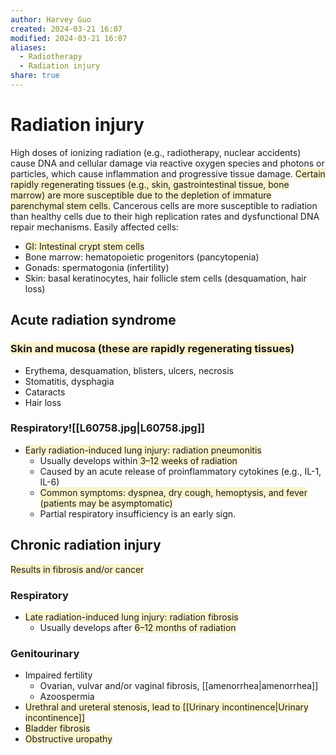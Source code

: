 ```yaml
---
author: Harvey Guo
created: 2024-03-21 16:07
modified: 2024-03-21 16:07
aliases:
  - Radiotherapy
  - Radiation injury
share: true
---
```


# Radiation injury
High doses of ionizing radiation (e.g., radiotherapy, nuclear accidents) cause DNA and cellular damage via reactive oxygen species and photons or particles, which cause inflammation and progressive tissue damage. <span style="background:rgba(240, 200, 0, 0.2)">Certain rapidly regenerating tissues (e.g., skin, gastrointestinal tissue, bone marrow) are more susceptible due to the depletion of immature parenchymal stem cells.</span> Cancerous cells are more susceptible to radiation than healthy cells due to their high replication rates and dysfunctional DNA repair mechanisms.
Easily affected cells:
- <span style="background:rgba(240, 200, 0, 0.2)">GI: Intestinal crypt stem cells</span>
- Bone marrow: hematopoietic progenitors (pancytopenia)
- Gonads: spermatogonia (infertility)
- Skin: basal keratinocytes, hair follicle stem cells (desquamation, hair loss)
## Acute radiation syndrome
### <span style="background:rgba(240, 200, 0, 0.2)">Skin and mucosa (these are rapidly regenerating tissues)</span>
- Erythema, desquamation, blisters, ulcers, necrosis
- Stomatitis, dysphagia
- Cataracts
- Hair loss
### Respiratory![[L60758.jpg|L60758.jpg]]
- <span style="background:rgba(240, 200, 0, 0.2)">Early radiation-induced lung injury: radiation pneumonitis</span>
	- Usually develops within<span style="background:rgba(240, 200, 0, 0.2)"> 3–12 weeks of radiation</span>
	- Caused by an acute release of proinflammatory cytokines (e.g., IL-1, IL-6) 
	- <span style="background:rgba(240, 200, 0, 0.2)">Common symptoms: dyspnea, dry cough, hemoptysis, and fever (patients may be asymptomatic)</span>
	- Partial respiratory insufficiency is an early sign.
## Chronic radiation injury
<span style="background:rgba(240, 200, 0, 0.2)">Results in fibrosis and/or cancer</span>
### Respiratory
- <span style="background:rgba(240, 200, 0, 0.2)">Late radiation-induced lung injury: radiation fibrosis</span>
	- Usually develops after <span style="background:rgba(240, 200, 0, 0.2)">6–12 months of radiation</span>
### Genitourinary
- Impaired fertility
	- Ovarian, vulvar and/or vaginal fibrosis, [[amenorrhea|amenorrhea]]
	- Azoospermia
- <span style="background:rgba(240, 200, 0, 0.2)">Urethral and ureteral stenosis, lead to [[Urinary incontinence|Urinary incontinence]]</span>
- <span style="background:rgba(240, 200, 0, 0.2)">Bladder fibrosis</span>
- <span style="background:rgba(240, 200, 0, 0.2)">Obstructive uropathy</span>